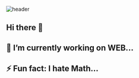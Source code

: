 ![header](https://capsule-render.vercel.app/api?type=waving&color=auto&height=300&section=header&text=Jimmy's%20profile&fontSize=90)
## Hi there 👋
## 🔭 I’m currently working on WEB...
## ⚡ Fun fact: I hate Math...
